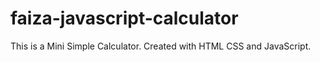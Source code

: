 # faiza-javascript-calculator
This is a Mini Simple Calculator. Created with HTML CSS and JavaScript.
